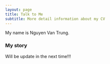 ```yaml
---
layout: page
title: Talk to Me
subtitle: More detail information about my CV
---
```


My name is Nguyen Van Trung.

### My story

Will be update in the next time!!!
